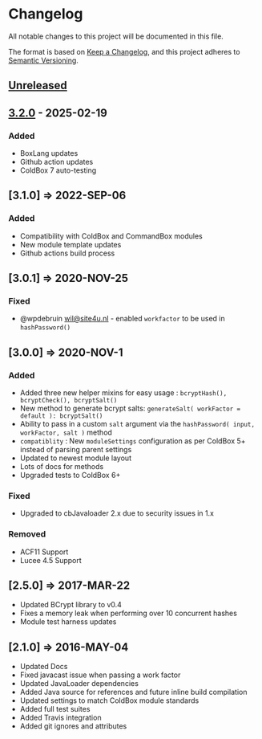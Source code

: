 # Changelog

All notable changes to this project will be documented in this file.

The format is based on [Keep a Changelog](https://keepachangelog.com/en/1.0.0/),
and this project adheres to [Semantic Versioning](https://semver.org/spec/v2.0.0.html).

## [Unreleased]

## [3.2.0] - 2025-02-19

### Added

- BoxLang updates
- Github action updates
- ColdBox 7 auto-testing

## [3.1.0] => 2022-SEP-06

### Added

- Compatibility with ColdBox and CommandBox modules
- New module template updates
- Github actions build process

## [3.0.1] => 2020-NOV-25

### Fixed

- @wpdebruin [wil@site4u.nl](mailto:wil@site4u.nl) - enabled `workfactor` to be used in `hashPassword()`

## [3.0.0] => 2020-NOV-1

### Added

- Added three new helper mixins for easy usage : `bcryptHash(), bcryptCheck(), bcryptSalt()`
- New method to generate bcrypt salts: `generateSalt( workFactor = default ): bcryptSalt()`
- Ability to pass in a custom `salt` argument via the `hashPassword( input, workFactor, salt )` method
- `compatiblity` : New `moduleSettings` configuration as per ColdBox 5+ instead of parsing parent settings
- Updated to newest module layout
- Lots of docs for methods
- Upgraded tests to ColdBox 6+

### Fixed

- Upgraded to cbJavaloader 2.x due to security issues in 1.x

### Removed

- ACF11 Support
- Lucee 4.5 Support

## [2.5.0] => 2017-MAR-22

- Updated BCrypt library to v0.4
- Fixes a memory leak when performing over 10 concurrent hashes
- Module test harness updates

## [2.1.0] => 2016-MAY-04

- Updated Docs
- Fixed javacast issue when passing a work factor
- Updated JavaLoader dependencies
- Added Java source for references and future inline build compilation
- Updated settings to match ColdBox module standards
- Added full test suites
- Added Travis integration
- Added git ignores and attributes

[unreleased]: https://github.com/coldbox-modules/bcrypt/compare/v3.2.0...HEAD
[3.2.0]: https://github.com/coldbox-modules/bcrypt/compare/79310b6ddfb2f896e17a2bd91098705d7f99e62c...v3.2.0
